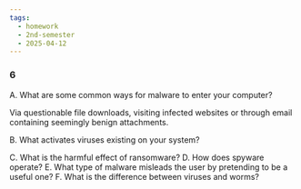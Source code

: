 ```yaml
---
tags:
  - homework
  - 2nd-semester
  - 2025-04-12
---
```


### 6

A. What are some common ways for malware to enter your computer? 

Via questionable file downloads, visiting infected websites or through email containing seemingly benign attachments.

B. What activates viruses existing on your system? 



C. What is the harmful effect of ransomware? 
D. How does spyware operate? 
E. What type of malware misleads the user by pretending to be a useful one? 
F. What is the difference between viruses and worms?
